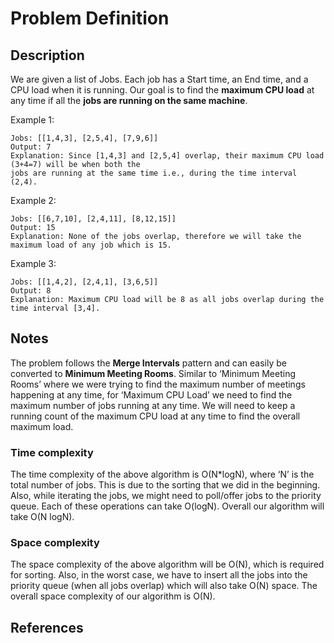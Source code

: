 # Problem Definition

## Description

We are given a list of Jobs. Each job has a Start time, an End time, and a CPU load when it is running. Our goal is to find the **maximum CPU load** at any time if all the **jobs are running on the same machine**.

Example 1:

```text
Jobs: [[1,4,3], [2,5,4], [7,9,6]]
Output: 7
Explanation: Since [1,4,3] and [2,5,4] overlap, their maximum CPU load (3+4=7) will be when both the
jobs are running at the same time i.e., during the time interval (2,4).
```

Example 2:

```text
Jobs: [[6,7,10], [2,4,11], [8,12,15]]
Output: 15
Explanation: None of the jobs overlap, therefore we will take the maximum load of any job which is 15.
```

Example 3:

```text
Jobs: [[1,4,2], [2,4,1], [3,6,5]]
Output: 8
Explanation: Maximum CPU load will be 8 as all jobs overlap during the time interval [3,4].
```

## Notes

The problem follows the **Merge Intervals** pattern and can easily be converted to **Minimum Meeting Rooms**. Similar to ‘Minimum Meeting Rooms’ where we were trying to find the maximum number of meetings happening at any time, for ‘Maximum CPU Load’ we need to find the maximum number of jobs running at any time. We will need to keep a running count of the maximum CPU load at any time to find the overall maximum load.

### Time complexity

The time complexity of the above algorithm is O(N*logN), where ‘N’ is the total number of jobs. This is due to the sorting that we did in the beginning. Also, while iterating the jobs, we might need to poll/offer jobs to the priority queue. Each of these operations can take O(logN). Overall our algorithm will take O(N logN).

### Space complexity

The space complexity of the above algorithm will be O(N), which is required for sorting. Also, in the worst case, we have to insert all the jobs into the priority queue (when all jobs overlap) which will also take O(N) space. The overall space complexity of our algorithm is O(N).

## References
